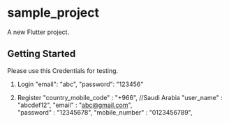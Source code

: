 # sample_project

A new Flutter project.

## Getting Started

Please use this Credentials for testing.

1. Login
   "email": "abc",
   "password": "123456"

2. Register
   "country_mobile_code" : "+966",  //Saudi Arabia
   "user_name" : "abcdef12",
   "email" : "abc@gmail.com",  
   "password" : "12345678",
   "mobile_number" : "0123456789", 
